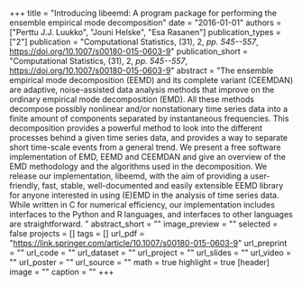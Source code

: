 +++
title = "Introducing libeemd: A program package for performing the ensemble empirical mode decomposition"
date = "2016-01-01"
authors = ["Perttu J.J. Luukko", "Jouni Helske", "Esa Rasanen"]
publication_types = ["2"]
publication = "Computational Statistics, (31), 2, _pp. 545--557_, https://doi.org/10.1007/s00180-015-0603-9"
publication_short = "Computational Statistics, (31), 2, _pp. 545--557_, https://doi.org/10.1007/s00180-015-0603-9"
abstract = "The ensemble empirical mode decomposition (EEMD) and its complete variant (CEEMDAN) are adaptive, noise-assisted data analysis methods that improve on the ordinary empirical mode decomposition (EMD). All these methods decompose possibly nonlinear and/or nonstationary time series data into a finite amount of components separated by instantaneous frequencies. This decomposition provides a powerful method to look into the different processes behind a given time series data, and provides a way to separate short time-scale events from a general trend. We present a free software implementation of EMD, EEMD and CEEMDAN and give an overview of the EMD methodology and the algorithms used in the decomposition. We release our implementation, libeemd, with the aim of providing a user-friendly, fast, stable, well-documented and easily extensible EEMD library for anyone interested in using (E)EMD in the analysis of time series data. While written in C for numerical efficiency, our implementation includes interfaces to the Python and R languages, and interfaces to other languages are straightforward. "
abstract_short = ""
image_preview = ""
selected = false
projects = []
tags = []
url_pdf = "https://link.springer.com/article/10.1007/s00180-015-0603-9"
url_preprint = ""
url_code = ""
url_dataset = ""
url_project = ""
url_slides = ""
url_video = ""
url_poster = ""
url_source = ""
math = true
highlight = true
[header]
image = ""
caption = ""
+++
